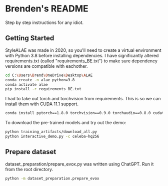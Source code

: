 # Brenden's README

Step by step instructions for any idiot.

## Getting Started

StyleALAE was made in 2020, so you'll need to create a virtual environment with Python 3.8 before installing dependencies.
I have significantly altered requirements.txt (called "requirements_BE.txt") to make sure dependency versions are compatible with eachother.

```bash
cd C:\Users\Brend\OneDrive\Desktop\ALAE
conda create -n alae python=3.8
conda activate alae
pip install -r requirements_BE.txt
```

I had to take out torch and torchvision from requirements. This is so we can install them with CUDA 11.1 support.

```bash
conda install pytorch==1.8.0 torchvision==0.9.0 torchaudio==0.8.0 cudatoolkit=11.1 -c pytorch -c conda-forge
```

To download the pre-trained models and try out the demo:

```bash
python training_artifacts/download_all.py
python interactive_demo.py -c celeba-hq256
```


## Prepare dataset

dataset_preparation/prepare_evox.py was written using ChatGPT. Run it from the root directory.

```bash
python -m dataset_preparation.prepare_evox
```